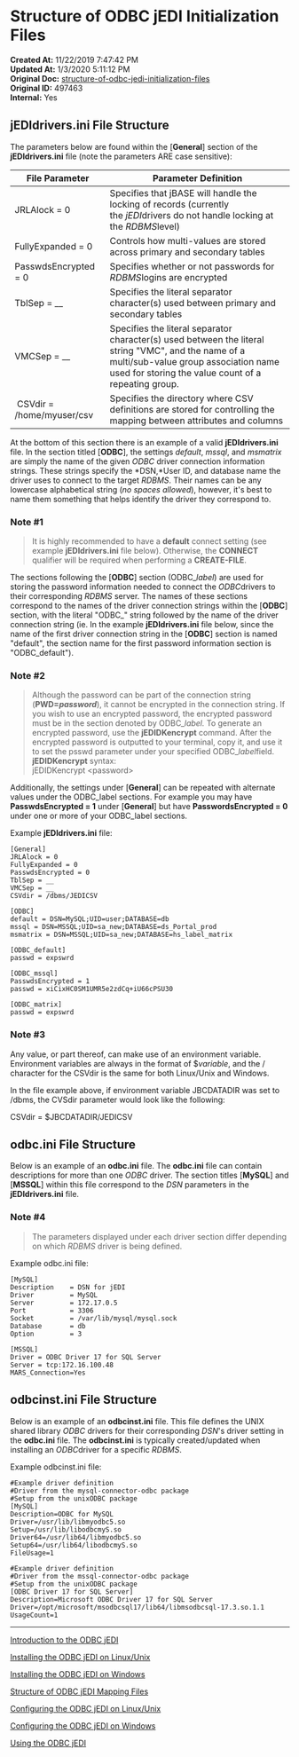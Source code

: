 # Structure of ODBC jEDI Initialization Files

**Created At:** 11/22/2019 7:47:42 PM  
**Updated At:** 1/3/2020 5:11:12 PM  
**Original Doc:** [structure-of-odbc-jedi-initialization-files](https://docs.jbase.com/structure-of-odbc-jedi-initialization-files)  
**Original ID:** 497463  
**Internal:** Yes  

## jEDIdrivers.ini File Structure

The parameters below are found within the [**General**] section of the **jEDIdrivers.ini** file (note the parameters ARE case sensitive):


| File Parameter | Parameter Definition |
| --- | --- |
| JRLAlock = 0 | Specifies that jBASE will handle the locking of records (currently the *jEDI*drivers do not handle locking at the *RDBMS*level) |
| FullyExpanded = 0 | Controls how multi-values are stored across primary and secondary tables |
| PasswdsEncrypted = 0  | Specifies whether or not passwords for *RDBMS*logins are encrypted |
| TblSep = \_\_ | Specifies the literal separator character(s) used between primary and secondary tables |
| VMCSep = \_\_ | Specifies the literal separator character(s) used between the literal string "VMC", and the name of a multi/sub-value group association name used for storing the value count of a repeating group. |
|  CSVdir = /home/myuser/csv | Specifies the directory where CSV definitions are stored for controlling the mapping between attributes and columns |

At the bottom of this section there is an example of a valid **jEDIdrivers.ini** file. In the section titled [**ODBC**], the settings *default*, *mssql*, and *msmatrix* are simply the name of the given *ODBC* driver connection information strings. These strings specify the *DSN,*User ID, and database name the driver uses to connect to the target *RDBMS*. Their names can be any lowercase alphabetical string (*no spaces allowed*), however, it's best to name them something that helps identify the driver they correspond to.

### Note #1

>It is highly recommended to have a **default** connect setting (see example **jEDIdrivers.ini** file below). Otherwise, the **CONNECT** qualifier will be required when performing a **CREATE-FILE**.

The sections following the [**ODBC**] section (ODBC\_*label*) are used for storing the password information needed to connect the *ODBC*drivers to their corresponding *RDBMS* server. The names of these sections correspond to the names of the driver connection strings within the [**ODBC**] section, with the literal "ODBC\_" string followed by the name of the driver connection string (ie. In the example **jEDIdrivers.ini** file below, since the name of the first driver connection string in the [**ODBC**] section is named "default", the section name for the first password information section is "ODBC\_default").

### Note #2

>Although the password can be part of the connection string (**PWD=*password***), it cannot be encrypted in the connection string. If you wish to use an encrypted password, the encrypted password must be in the section denoted by ODBC\_*label.*
>To generate an encrypted password, use the **jEDIDKencrypt** command. After the encrypted password is outputted to your terminal, copy it, and use it to set the psswd parameter under your specified ODBC\_*label*field. **jEDIDKencrypt** syntax:  
>jEDIDKencrypt &lt;password&gt;

Additionally, the settings under [**General**] can be repeated with alternate values under the ODBC\_label sections. For example you may have **PasswdsEncrypted = 1** under [**General**] but have **PasswordsEncrypted = 0** under one or more of your ODBC\_label sections.

Example **jEDIdrivers.ini** file:

```
[General]
JRLAlock = 0
FullyExpanded = 0
PasswdsEncrypted = 0
TblSep = __
VMCSep = __
CSVdir = /dbms/JEDICSV

[ODBC]
default = DSN=MySQL;UID=user;DATABASE=db
mssql = DSN=MSSQL;UID=sa_new;DATABASE=ds_Portal_prod
msmatrix = DSN=MSSQL;UID=sa_new;DATABASE=hs_label_matrix

[ODBC_default]
passwd = expswrd

[ODBC_mssql]
PasswdsEncrypted = 1
passwd = xiCixHC0SM1UMR5e2zdCq+iU66cPSU30

[ODBC_matrix]
passwd = expswrd
```

### Note #3

Any value, or part thereof, can make use of an environment variable. Environment variables are always in the format of $*variable*, and the / character for the CSVdir is the same for both Linux/Unix and Windows.

In the file example above, if environment variable JBCDATADIR was set to /dbms, the CVSdir parameter would look like the following:

CSVdir = $JBCDATADIR/JEDICSV

## odbc.ini File Structure

Below is an example of an **odbc.ini** file. The **odbc.ini** file can contain descriptions for more than one *ODBC* driver. The section titles [**MySQL**] and [**MSSQL**] within this file correspond to the *DSN* parameters in the **jEDIdrivers.ini** file.

### Note #4

>The parameters displayed under each driver section differ depending on which *RDBMS* driver is being defined.

Example odbc.ini file:

```
[MySQL]
Description    = DSN for jEDI
Driver         = MySQL
Server         = 172.17.0.5
Port           = 3306
Socket         = /var/lib/mysql/mysql.sock
Database       = db
Option         = 3

[MSSQL] 
Driver = ODBC Driver 17 for SQL Server 
Server = tcp:172.16.100.48 
MARS_Connection=Yes
```

## odbcinst.ini File Structure

Below is an example of an **odbcinst.ini** file. This file defines the UNIX shared library *ODBC* drivers for their corresponding *DSN*'s driver setting in the **odbc.ini** file. The **odbcinst.ini** is typically created/updated when installing an *ODBC*driver for a specific *RDBMS*.

Example odbcinst.ini file:

```
#Example driver definition
#Driver from the mysql-connector-odbc package
#Setup from the unixODBC package
[MySQL]
Description=ODBC for MySQL
Driver=/usr/lib/libmyodbc5.so
Setup=/usr/lib/libodbcmyS.so
Driver64=/usr/lib64/libmyodbc5.so
Setup64=/usr/lib64/libodbcmyS.so
FileUsage=1

#Example driver definition
#Driver from the mssql-connector-odbc package
#Setup from the unixODBC package
[ODBC Driver 17 for SQL Server]
Description=Microsoft ODBC Driver 17 for SQL Server
Driver=/opt/microsoft/msodbcsql17/lib64/libmsodbcsql-17.3.so.1.1
UsageCount=1
```

----------------------------------------------------------------------------------------------------------------------------

[Introduction to the ODBC jEDI](./../introduction-to-the-odbc-jedi)

[Installing the ODBC jEDI on Linux/Unix](./../installing-the-odbc-jedi-on-linux&unix)

[Installing the ODBC jEDI on Windows](./../installing-the-odbc-jedi-on-windows)

[Structure of ODBC jEDI Mapping Files](./../structure-of-odbc-jedi-mapping-files)

[Configuring the ODBC jEDI on Linux/Unix](./../configuring-the-odbc-jedi-on-linux&unix)

[Configuring the ODBC jEDI on Windows](./../configuring-the-odbc-jedi-on-windows)

[Using the ODBC jEDI](./../using-the-odbc-jedi)
